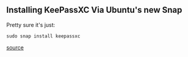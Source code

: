 ## Installing KeePassXC Via Ubuntu's new Snap

Pretty sure it's just:

`sudo snap install keepassxc`

[source](https://keepassxc.org/download)
